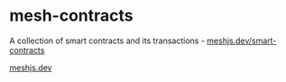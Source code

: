 # mesh-contracts

A collection of smart contracts and its transactions - [meshjs.dev/smart-contracts](https://meshjs.dev/smart-contracts)

[meshjs.dev](https://meshjs.dev/)
